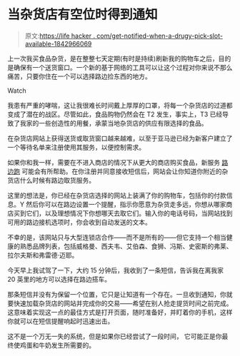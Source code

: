 # 当杂货店有空位时得到通知

> 原文:[https://life hacker . com/get-notified-when-a-drugy-pick-slot-available-1842966069](https://lifehacker.com/get-notified-when-a-grocery-pickup-slot-is-available-1842966069)

上一次我买食品杂货，是在整整七天定期(有时是持续)刷新我的购物车之后，目的是确保有一个送货窗口。一个新的基于网络的工具可以让这个过程对你来说不那么痛苦，只要你住在一个可以选择路边捡东西的地方。

Watch

我患有严重的哮喘，这让我很难长时间戴上厚厚的口罩，将每一个杂货店的过道都变成了潜在的战区。尽管如此，食品购物仍然会在 T2 发生，事实上，T3 已经导致了我家的一些创造性的用餐，承蒙当地杂货店的供应有限选择的食品。

在杂货店网站上获得送货或取货窗口越来越难，以至于亚马逊已经为新客户建立了一个等待名单来注册使用其服务，以便控制需求。

如果你和我一样，需要在不进入商店的情况下从更大的商店购买食品，新服务 [路边跑](https://curb.run/) 可能会有所帮助。在你注册并同意接收短信后，网站会让你知道你附近的杂货店什么时候有路边取货服务。

这里的想法是，你已经在杂货店选择的网站上装满了你的购物车，包括你的付款信息。Y 然后你可以在路边设置一个提醒，指示你愿意为杂货走多远，你想从哪家商店买到它们，以及理想情况下你想哪天去取它们。输入你的电话号码，当网站找到可用的路边接机选项时，你会收到自动发送的文本。

不幸的是，该网站只与大型连锁店合作——而不是所有的——但它支持一个相当健康的熟悉品牌列表，包括威格曼、西夫韦、艾伯森、食狮、冯斯、史密斯的弗莱、拉尔夫斯和弗雷德·迈耶。

今天早上我试驾了一下，大约 15 分钟后，我收到了一条短信，告诉我在离我家 20 英里的地方可以选择在路边搭车。

那条短信并没有为保留一个位置，它只是让知道有一个存在。一旦收到通知，你就要快速加载杂货店的网站并完成你的交易——希望在别人抢走提货时间之前完成。这意味着实现这一点的最佳方式是打开页面，随时准备好，并盯着你的手机，这样你就可以在短信提醒响起时迅速出击。

这不是一个万无一失的系统，但是如果你已经尝试了一段时间， 它可能正是你最终使鸡蛋和牛奶发生所需要的。